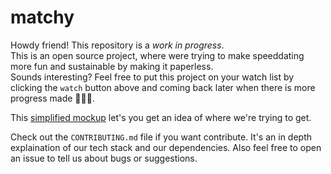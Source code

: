 # matchy
Howdy friend! This repository is a *work in progress*. <br>
This is an open source project, where were trying to make speeddating more fun and sustainable by making it paperless. <br>
Sounds interesting? Feel free to put this project on your watch list by clicking the `watch` button above and coming back later when there is more progress made 👩‍💻🌈.

This [simplified mockup](https://www.figma.com/file/ClWUVCuVzjNAG4Gat5TO10/matchy-V2-(Read-Only)?node-id=9%3A1033) let's you get an idea of where we're trying to get.

Check out the `CONTRIBUTING.md` file if you want contribute. It's an in depth explaination of our tech stack and our dependencies. Also feel free to open an issue to tell us about bugs or suggestions.